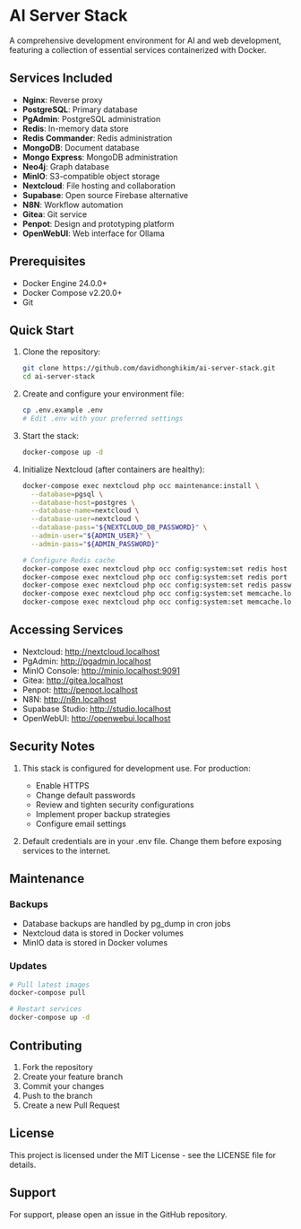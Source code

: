 # AI Server Stack

A comprehensive development environment for AI and web development, featuring a collection of essential services containerized with Docker.

## Services Included

- **Nginx**: Reverse proxy
- **PostgreSQL**: Primary database
- **PgAdmin**: PostgreSQL administration
- **Redis**: In-memory data store
- **Redis Commander**: Redis administration
- **MongoDB**: Document database
- **Mongo Express**: MongoDB administration
- **Neo4j**: Graph database
- **MinIO**: S3-compatible object storage
- **Nextcloud**: File hosting and collaboration
- **Supabase**: Open source Firebase alternative
- **N8N**: Workflow automation
- **Gitea**: Git service
- **Penpot**: Design and prototyping platform
- **OpenWebUI**: Web interface for Ollama

## Prerequisites

- Docker Engine 24.0.0+
- Docker Compose v2.20.0+
- Git

## Quick Start

1. Clone the repository:
   ```bash
   git clone https://github.com/davidhonghikim/ai-server-stack.git
   cd ai-server-stack
   ```

2. Create and configure your environment file:
   ```bash
   cp .env.example .env
   # Edit .env with your preferred settings
   ```

3. Start the stack:
   ```bash
   docker-compose up -d
   ```

4. Initialize Nextcloud (after containers are healthy):
   ```bash
   docker-compose exec nextcloud php occ maintenance:install \
     --database=pgsql \
     --database-host=postgres \
     --database-name=nextcloud \
     --database-user=nextcloud \
     --database-pass="${NEXTCLOUD_DB_PASSWORD}" \
     --admin-user="${ADMIN_USER}" \
     --admin-pass="${ADMIN_PASSWORD}"
   
   # Configure Redis cache
   docker-compose exec nextcloud php occ config:system:set redis host --value=redis
   docker-compose exec nextcloud php occ config:system:set redis port --value=6379
   docker-compose exec nextcloud php occ config:system:set redis password --value="${REDIS_PASSWORD}"
   docker-compose exec nextcloud php occ config:system:set memcache.local --value='\OC\Memcache\Redis'
   docker-compose exec nextcloud php occ config:system:set memcache.locking --value='\OC\Memcache\Redis'
   ```

## Accessing Services

- Nextcloud: http://nextcloud.localhost
- PgAdmin: http://pgadmin.localhost
- MinIO Console: http://minio.localhost:9091
- Gitea: http://gitea.localhost
- Penpot: http://penpot.localhost
- N8N: http://n8n.localhost
- Supabase Studio: http://studio.localhost
- OpenWebUI: http://openwebui.localhost

## Security Notes

1. This stack is configured for development use. For production:
   - Enable HTTPS
   - Change default passwords
   - Review and tighten security configurations
   - Implement proper backup strategies
   - Configure email settings

2. Default credentials are in your .env file. Change them before exposing services to the internet.

## Maintenance

### Backups
- Database backups are handled by pg_dump in cron jobs
- Nextcloud data is stored in Docker volumes
- MinIO data is stored in Docker volumes

### Updates
```bash
# Pull latest images
docker-compose pull

# Restart services
docker-compose up -d
```

## Contributing

1. Fork the repository
2. Create your feature branch
3. Commit your changes
4. Push to the branch
5. Create a new Pull Request

## License

This project is licensed under the MIT License - see the LICENSE file for details.

## Support

For support, please open an issue in the GitHub repository.

